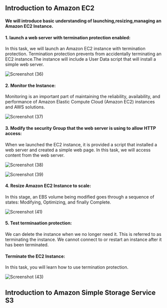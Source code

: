 ## Introduction to Amazon EC2
#### We will introduce basic understanding of launching,resizing,managing an Amazon EC2 Instance.

#### 1. launch a web server with termination protection enabled:

In this task, we will launch an Amazon EC2 instance with termination protection. Termination protection prevents from accidentally terminating an EC2 instance.The instance will include a User Data script that will install a simple web server.



![Screenshot (36)](https://github.com/user-attachments/assets/f0375bc9-d94b-4b14-bf36-e4b379b6e5fb)


#### 2. Monitor the Instance:

Monitoring is an important part of maintaining the reliability, availability, and performance of Amazon Elastic Compute Cloud (Amazon EC2) instances and  AWS solutions.


![Screenshot (37)](https://github.com/user-attachments/assets/56018457-3173-4a4b-a112-10cf6be7704f)


#### 3. Modify the security Group that the web server is using to allow HTTP access:

When we launched the EC2 instance, it is  provided a script that installed a web server and created a simple web page. In this task, we will access content from the web server.




![Screenshot (38)](https://github.com/user-attachments/assets/5c0a8718-743f-45a0-b6eb-ff3dabc774f1)


![Screenshot (39)](https://github.com/user-attachments/assets/02a279e8-34c9-42ae-a341-21205a26be2f)


#### 4. Resize Amazon EC2 Instance to scale:



 In this stage, an EBS volume being modified goes through a sequence of states: Modifying, Optimizing, and finally Complete.



![Screenshot (41)](https://github.com/user-attachments/assets/752d16ba-0f8b-4a06-883e-cfd109c96577)

#### 5. Test terminaation protection:

We can delete the instance when we no longer need it. This is referred to as terminating the instance. We cannot connect to or restart an instance after it has been terminated.



#### Terminate the EC2 Instance:

In this task, you will learn how to use termination protection.



![Screenshot (43)](https://github.com/user-attachments/assets/92c6d0c7-6637-408b-964e-de252dc1c405)


## Introduction to Amazon Simple Storage Service S3



















